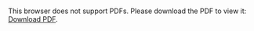 <object data="christ-in-song/CIS1908pdfs/756.pdf" type="application/pdf" width="100%" height="1024px">
    <embed src="christ-in-song/CIS1908pdfs/756.pdf">
        <p>This browser does not support PDFs. Please download the PDF to view it: <a href="christ-in-song/CIS1908pdfs/756.pdf">Download PDF</a>.</p>
    </embed>
</object>
